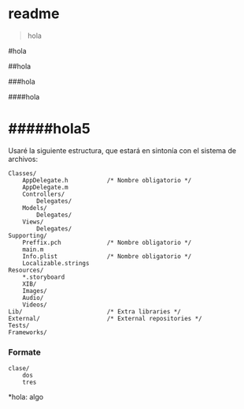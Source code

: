 readme
======

>hola

#hola

##hola

###hola

####hola

#####hola5
=========

Usaré la siguiente estructura, que estará en sintonía con el sistema de archivos:

	Classes/
		AppDelegate.h			/* Nombre obligatorio */
		AppDelegate.m
		Controllers/
			Delegates/
		Models/
			Delegates/		
		Views/
			Delegates/		
	Supporting/
		Preffix.pch				/* Nombre obligatorio */
		main.m
		Info.plist				/* Nombre obligatorio */
		Localizable.strings
	Resources/
		*.storyboard
		XIB/		
		Images/
		Audio/
		Videos/
	Lib/						/* Extra libraries */
	External/					/* External repositories */
	Tests/
	Frameworks/

### Formate
	clase/
		dos
		tres
*hola:
algo
